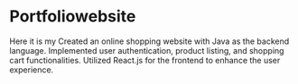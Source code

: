 # Portfoliowebsite
Here it is my Created an online shopping website with Java as the backend language. Implemented user authentication, product listing, and shopping cart functionalities. Utilized React.js for the frontend to enhance the user experience.
